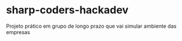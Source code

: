 # sharp-coders-hackadev
Projeto prático em grupo de longo prazo que vai simular ambiente das empresas

